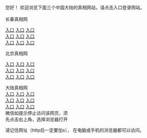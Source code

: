  
 您好！ 欢迎浏览下面三个中国大陆的真相网站，请点击入口登录网站。 <br/>
 <br/>
 长春真相网<br/>

 <a href="https://s3.us-east-2.amazonaws.com/ogateh/show.htm?r873651&from=dlzx" rel="nofollow">入口</a>
      <a href="https://s3.eu-west-2.amazonaws.com/ogatel/show.htm?r873651&from=dlzx" rel="nofollow">入口</a>
      <a href="https://s3-ap-southeast-2.amazonaws.com/ogatey/show.htm?r873651&from=dlzx" rel="nofollow">入口</a><br>
      <a href="https://s3.ap-northeast-2.amazonaws.com/ogates/show.htm?r873651&from=dlzx" rel="nofollow">入口</a>
      <a href="https://s3.eu-central-1.amazonaws.com/ogatef/show.htm?r873651&from=dlzx" rel="nofollow">入口</a>
      <a href="https://s3.ap-south-1.amazonaws.com/ogatem/show.htm?r873651&from=dlzx" rel="nofollow">入口</a><br>
      <a href="https://s3-us-west-1.amazonaws.com/ogaten/show.htm?r873651&from=dlzx" rel="nofollow">入口</a>
      <a href="https://s3.ca-central-1.amazonaws.com/ogatec/show.htm?r873651&from=dlzx" rel="nofollow">入口</a>
      <a href="https://s3-ap-northeast-1.amazonaws.com/ogatet/show.htm?r873651&from=dlzx" rel="nofollow">入口</a><br>
   
      
   
 北京真相网<br/>
 
 <a href="https://s3.us-east-2.amazonaws.com/ogateh/show.htm?r873649&from=dlzx" rel="nofollow">入口</a>
      <a href="https://s3.eu-west-2.amazonaws.com/ogatel/show.htm?r873649&from=dlzx" rel="nofollow">入口</a>
      <a href="https://s3-ap-southeast-2.amazonaws.com/ogatey/show.htm?r873649&from=dlzx" rel="nofollow">入口</a><br>
      <a href="https://s3.ap-northeast-2.amazonaws.com/ogates/show.htm?r873649&from=dlzx" rel="nofollow">入口</a>
      <a href="https://s3.eu-central-1.amazonaws.com/ogatef/show.htm?r873649&from=dlzx" rel="nofollow">入口</a>
      <a href="https://s3.ap-south-1.amazonaws.com/ogatem/show.htm?r873649&from=dlzx" rel="nofollow">入口</a><br>
      <a href="https://s3-us-west-1.amazonaws.com/ogaten/show.htm?r873649&from=dlzx" rel="nofollow">入口</a>
      <a href="https://s3.ca-central-1.amazonaws.com/ogatec/show.htm?r873649&from=dlzx" rel="nofollow">入口</a>
      <a href="https://s3-ap-northeast-1.amazonaws.com/ogatet/show.htm?r873649&from=dlzx" rel="nofollow">入口</a><br>
 
 大陆真相网<br/>
 <a href="https://s3.us-east-2.amazonaws.com/ogateh/show.htm?r873656&from=dlzx" rel="nofollow">入口</a>
      <a href="https://s3.eu-west-2.amazonaws.com/ogatel/show.htm?r873656&from=dlzx" rel="nofollow">入口</a>
      <a href="https://s3-ap-southeast-2.amazonaws.com/ogatey/show.htm?r873656&from=dlzx" rel="nofollow">入口</a><br>
      <a href="https://s3.ap-northeast-2.amazonaws.com/ogates/show.htm?r873656&from=dlzx" rel="nofollow">入口</a>
      <a href="https://s3.eu-central-1.amazonaws.com/ogatef/show.htm?r873656&from=dlzx" rel="nofollow">入口</a>
      <a href="https://s3.ap-south-1.amazonaws.com/ogatem/show.htm?r873656&from=dlzx" rel="nofollow">入口</a><br>
      <a href="https://s3-us-west-1.amazonaws.com/ogaten/show.htm?r873656&from=dlzx" rel="nofollow">入口</a>
      <a href="https://s3.ca-central-1.amazonaws.com/ogatec/show.htm?r873656&from=dlzx" rel="nofollow">入口</a>
      <a href="https://s3-ap-northeast-1.amazonaws.com/ogatet/show.htm?r873656&from=dlzx" rel="nofollow">入口</a><br>
 微信如提示停止访问该网页，须<br>
 先点击右上角，选择浏览器打开<br>

 
 请记住网址（http后一定要加s）， 在电脑或手机的浏览器都可以访问。
 
 
 
 
